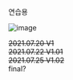 연습용 

![image](https://user-images.githubusercontent.com/64140544/127019964-bdcb1845-6f3e-45c7-b67e-d90a8b0d1ea6.png)

~~2021.07.20  V1~~
<br>
~~2021.07.22  V1.01~~
<br>
~~2021.07.25 V1.02~~
<br>
final?
